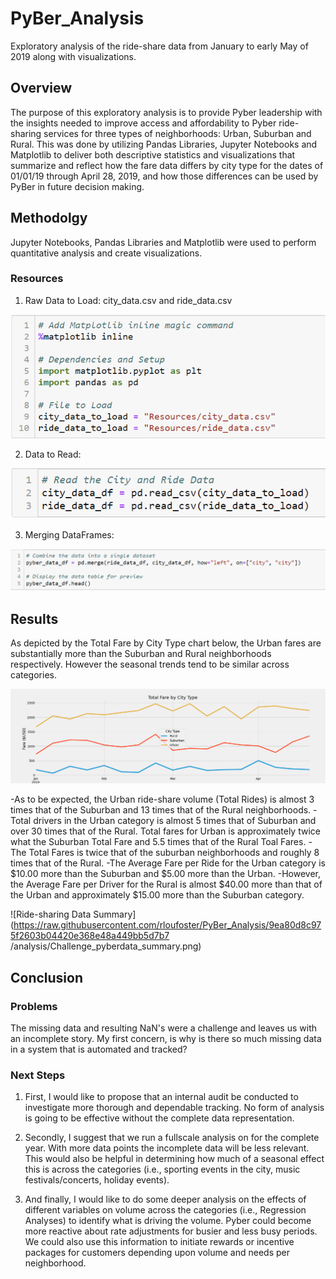 # PyBer_Analysis


Exploratory analysis of the ride-share data from January to early May of 2019 along with visualizations.


## Overview

The purpose of this exploratory analysis is to provide Pyber leadership with the insights needed to improve access and affordability to Pyber ride-sharing services for three types of neighborhoods: Urban, Suburban and Rural. This was done by utilizing Pandas Libraries, Jupyter Notebooks and Matplotlib to deliver both descriptive statistics and visualizations that summarize and reflect how the fare data differs by city type for the dates of 01/01/19 through April 28, 2019, and how those differences can be used by PyBer in future decision making.

## Methodolgy

Jupyter Notebooks, Pandas Libraries and Matplotlib were used to perform quantitative analysis and create visualizations.

### Resources

1. Raw Data to Load:  city_data.csv and ride_data.csv

![Files to Load](https://raw.githubusercontent.com/rloufoster/PyBer_Analysis/7d41037046720888b1c4e24317f8adf5605c55e6/analysis/Files_to_load.png)

2. Data to Read: 

![Files to Read](https://raw.githubusercontent.com/rloufoster/PyBer_Analysis/7d41037046720888b1c4e24317f8adf5605c55e6/analysis/Files_to_read.png)

3. Merging DataFrames:

![Merging DataFrames](https://raw.githubusercontent.com/rloufoster/PyBer_Analysis/7d41037046720888b1c4e24317f8adf5605c55e6/analysis/Merge_the_DataFrames.png)



## Results

As depicted by the Total Fare by City Type chart below, the Urban fares are substantially more than the Suburban and Rural neighborhoods respectively. However the seasonal trends tend to be similar across categories.  

![Total Fare by City Type](/analysis/Challenge_fare_summary.png)

-As to be expected, the Urban ride-share volume (Total Rides) is almost 3 times that of the Suburban and 13 times that of the Rural neighborhoods.
-Total drivers in the Urban category is almost 5 times that of Suburban and over 30 times that of the Rural. Total fares for Urban is approximately twice what the Suburban Total Fare and 5.5 times that of the Rural Toal Fares.
-The Total Fares is twice that of the suburban neighborhoods and roughly 8 times that of the Rural.
-The Average Fare per Ride for the Urban category is $10.00 more than the Suburban and $5.00 more than the Urban.
-However, the Average Fare per Driver for the Rural is 
almost $40.00 more than that of the Urban and approximately $15.00 more than the Suburban category.  

![Ride-sharing Data Summary](https://raw.githubusercontent.com/rloufoster/PyBer_Analysis/9ea80d8c975f2603b04420e368e48a449bb5d7b7
/analysis/Challenge_pyberdata_summary.png)  


## Conclusion
 
### Problems

The missing data and resulting NaN's were a challenge and leaves us with an incomplete story.  My first concern, is why is there so much missing data in a system that is automated and tracked? 

### Next Steps

1. First, I would like to propose that an internal audit be conducted to investigate more thorough and dependable tracking.  No form of analysis is going to be effective without the complete data representation. 

2. Secondly, I suggest that we run a fullscale analysis on for the complete year.  With more data points the incomplete data will be less relevant.  This  would also be helpful in determining how much of a seasonal effect this is across the categories (i.e., sporting events in the city, music festivals/concerts, holiday events).

3. And finally, I would like to do some deeper analysis on the effects of different variables on volume across the categories (i.e., Regression Analyses) to identify what is driving the volume.  Pyber could become more reactive about rate adjustments for busier and less busy periods.  We could also use this information to initiate rewards or incentive packages for customers depending upon volume and needs per neighborhood.

